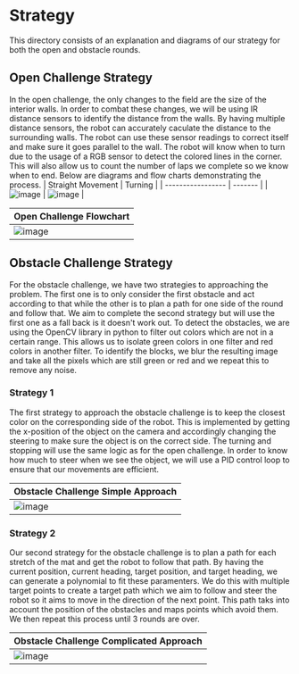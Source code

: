 Strategy
====

This directory consists of an explanation and diagrams of our strategy for both the open and obstacle rounds.

## Open Challenge Strategy

In the open challenge, the only changes to the field are the size of the interior walls. In order to combat these changes, we will be using IR distance sensors to identify the distance from the walls. By having multiple distance sensors, the robot can accurately caculate the distance to the surrounding walls. The robot can use these sensor readings to correct itself and make sure it goes parallel to the wall. The robot will know when to turn due to the usage of a RGB sensor to detect the colored lines in the corner. This will also allow us to count the number of laps we complete so we know when to end. Below are diagrams and flow charts demonstrating the process.
| Straight Movement | Turning |
| ----------------- | ------- |
| ![image](https://github.com/VedantGithub123/WRO-2023-FE/assets/112735969/53158008-50e9-43d2-a8da-e41560a97f00) | ![image](https://github.com/VedantGithub123/WRO-2023-FE/assets/112735969/22a1995e-1c62-4540-9e58-ad45c3a5c97a) |

| Open Challenge Flowchart |
| ------------------------ |
| ![image](https://github.com/VedantGithub123/WRO-2023-FE/assets/112735969/2448b1ec-511b-4f77-8bc3-528df8e6e0b6) |

## Obstacle Challenge Strategy

For the obstacle challenge, we have two strategies to approaching the problem. The first one is to only consider the first obstacle and act according to that while the other is to plan a path for one side of the round and follow that. We aim to complete the second strategy but will use the first one as a fall back is it doesn't work out. To detect the obstacles, we are using the OpenCV library in python to filter out colors which are not in a certain range. This allows us to isolate green colors in one filter and red colors in another filter. To identify the blocks, we blur the resulting image and take all the pixels which are still green or red and we repeat this to remove any noise.

### Strategy 1

The first strategy to approach the obstacle challenge is to keep the closest color on the corresponding side of the robot. This is implemented by getting the x-position of the object on the camera and accordingly changing the steering to make sure the object is on the correct side. The turning and stopping will use the same logic as for the open challenge. In order to know how much to steer when we see the object, we will use a PID control loop to ensure that our movements are efficient.

| Obstacle Challenge Simple Approach |
| ---------------------------------- |
| ![image](https://github.com/VedantGithub123/WRO-2023-FE/assets/112735969/a151bb18-8517-4f28-9d21-015ce52a3ff2) |

### Strategy 2

Our second strategy for the obstacle challenge is to plan a path for each stretch of the mat and get the robot to follow that path. By having the current position, current heading, target position, and target heading, we can generate a polynomial to fit these paramenters. We do this with multiple target points to create a target path which we aim to follow and steer the robot so it aims to move in the direction of the next point. This path taks into account the position of the obstacles and maps points which avoid them. We then repeat this process until 3 rounds are over. 

| Obstacle Challenge Complicated Approach |
| ---------------------------------- |
| ![image](https://github.com/VedantGithub123/WRO-2023-FE/assets/112735969/36173d42-eb99-45da-80e0-ce6af80726a3) |